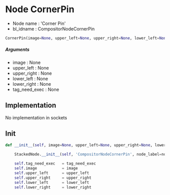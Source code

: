 # Node CornerPin

- Node name : 'Corner Pin'
- bl_idname : CompositorNodeCornerPin


``` python
CornerPin(image=None, upper_left=None, upper_right=None, lower_left=None, lower_right=None, tag_need_exec=None, node_label=None, node_color=None)
```
##### Arguments

- image : None
- upper_left : None
- upper_right : None
- lower_left : None
- lower_right : None
- tag_need_exec : None

## Implementation

No implementation in sockets

## Init

``` python
def __init__(self, image=None, upper_left=None, upper_right=None, lower_left=None, lower_right=None, tag_need_exec=None, node_label=None, node_color=None):

    StackedNode.__init__(self, 'CompositorNodeCornerPin', node_label=node_label, node_color=node_color)

    self.tag_need_exec   = tag_need_exec
    self.image           = image
    self.upper_left      = upper_left
    self.upper_right     = upper_right
    self.lower_left      = lower_left
    self.lower_right     = lower_right
```
